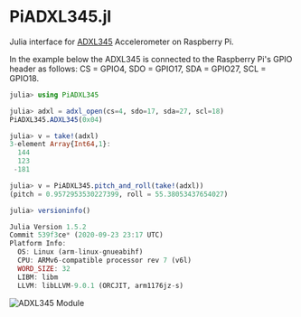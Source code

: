 # PiADXL345.jl

Julia interface for [ADXL345](https://www.analog.com/en/products/adxl345.html)
Accelerometer on Raspberry Pi.

In the example below the ADXL345 is connected to the Raspberry Pi's GPIO header
as follows: CS = GPIO4, SDO = GPIO17, SDA = GPIO27, SCL = GPIO18.

```julia
julia> using PiADXL345

julia> adxl = adxl_open(cs=4, sdo=17, sda=27, scl=18)
PiADXL345.ADXL345(0x04)

julia> v = take!(adxl)
3-element Array{Int64,1}:
  144
  123
 -181

julia> v = PiADXL345.pitch_and_roll(take!(adxl))
(pitch = 0.9572953530227399, roll = 55.38053437654027)

julia> versioninfo()

Julia Version 1.5.2
Commit 539f3ce* (2020-09-23 23:17 UTC)
Platform Info:
  OS: Linux (arm-linux-gnueabihf)
  CPU: ARMv6-compatible processor rev 7 (v6l)
  WORD_SIZE: 32
  LIBM: libm
  LLVM: libLLVM-9.0.1 (ORCJIT, arm1176jz-s)
```

![ADXL345 Module](https://components101.com/sites/default/files/component_pin/ADXL345-Pinout.jpg)
